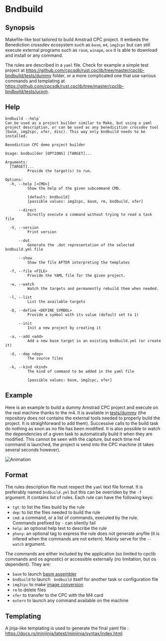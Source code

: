# Bndbuild

## Synopsis

Makefile-like tool tailored to build Amstrad CPC project.
It embeds the Benediction crossdev ecosystem such as `basm`, `m4`, `img2cpc` but can still execute external programs such as `rasm`, `winape`, `ace` it is able to download and install or any command.

The rules are described in a `yaml` file. Check for example a simple test project at <https://github.com/cpcsdk/rust.cpclib/tree/master/cpclib-bndbuild/tests/dummy> folder, or a more complicated one that use various commands and templating at <https://github.com/cpcsdk/rust.cpclib/tree/master/cpclib-bndbuild/tests/ucpm>.

## Help

```
bndbuild --help`
Can be used as a project builder similar to Make, but using a yaml project description, or can be used as any benedicition crossdev tool (basm, img2cpc, xfer, disc). This way only bndbuild needs to be installed.

Benediction CPC demo project builder

Usage: bndbuilder [OPTIONS] [TARGET]...

Arguments:
  [TARGET]...
          Provide the target(s) to run.

Options:
  -h, --help [<CMD>]
          Show the help of the given subcommand CMD.
          
          [default: bndbuild]
          [possible values: img2cpc, basm, rm, bndbuild, xfer]

      --direct
          Directly execute a command without trying to read a task file

  -V, --version
          Print version

      --dot
          Generate the .dot representation of the selected bndbuild.yml file

      --show
          Show the file AFTER interpreting the templates

  -f, --file <FILE>
          Provide the YAML file for the given project.

  -w, --watch
          Watch the targets and permanently rebuild them when needed.

  -l, --list
          List the available targets

  -D, --define <DEFINE_SYMBOL>
          Provide a symbol with its value (default set to 1)

      --init
          Init a new project by creating it

  -a, --add <add>
          Add a new basm target in an existing bndbuild.yml (or create it)

  -d, --dep <dep>
          The source files

  -k, --kind <kind>
          The kind of command to be added in the yaml file
          
          [possible values: basm, img2cpc, xfer]
```

## Example

Here is an example to build a dummy Amstrad CPC project and execute on the real machine thanks to the m4.
It is available in [tests/dummy](https://github.com/cpcsdk/rust.cpclib/tree/master/cpclib-bndbuild/tests/dummy) (the repository does not contains the external tools needed to properly build the project. It is straighforward to add them).
Successive calls to the build task do nothing as soon as no file has been modified.
It is also possible to watch the dependencies of a given task to automatically build it when they are modified.
This cannot be seen with the capture, but each time m4 command is launched, the project is send into the CPC machine (it takes several seconds however).

![Animation](dummy.gif)

## Format

The rules description file must respect the `yaml` text file format.
It is preferably named `bndbuild.yml` but this can be overriden by the `-f` argument.
It contains list of rules.
Each rule can have the following keys:

- `tgt`: to list the files build by the rule
- `dep`: to list the files needed to build the rule
- `cmd`: a command, or a list of commands, executed by the rule. Commands prefixed by `-` can silently fail
- `help`: an optional help text to describe the rule
- `phony`: an optional tag to express the rule does not generate anyfile (it is infered when the commands are not extern). Mainly serve for the `--watch` argument.

The commands are either included by the application (so limited to cpclib commands and os agnostic) or accessible externally (no limitation, but os dependent).
They are:
- `basm` to launch [basm assembler](../BASM)
- `bndbuild` to launch ` bndbuild` itself for another task or configuration file
- `img2cpc` to make [image conversion](../cpclib-imgconverter)
- `rm` to delete files
- `xfer` to transfer to the CPC with the M4 card
- `extern` to launch any command available on the machine

## Templating

A jinja-like templating is used to generate the final yaml file : <https://docs.rs/minijinja/latest/minijinja/syntax/index.html>.